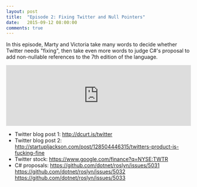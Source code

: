 ```yaml
---
layout: post
title:  "Episode 2: Fixing Twitter and Null Pointers"
date:   2015-09-12 08:00:00
comments: true
---
```


In this episode, Marty and Victoria take many words to decide whether Twitter needs "fixing", then take even more words to judge C#'s proposal to add non-nullable references to the 7th edition of the language.

<iframe width="100%" height="166" scrolling="no" frameborder="no" src="https://w.soundcloud.com/player/?url=https%3A//api.soundcloud.com/tracks/223607475&amp;color=ff5500&amp;auto_play=false&amp;hide_related=false&amp;show_comments=true&amp;show_user=true&amp;show_reposts=false"></iframe>

- Twitter blog post 1: <http://dcurt.is/twitter>
- Twitter blog post 2: <http://startupljackson.com/post/128504446315/twitters-product-is-fucking-fine>
- Twitter stock: <https://www.google.com/finance?q=NYSE:TWTR>
- C# proposals:
  <https://github.com/dotnet/roslyn/issues/5031>
  <https://github.com/dotnet/roslyn/issues/5032>
  <https://github.com/dotnet/roslyn/issues/5033>
